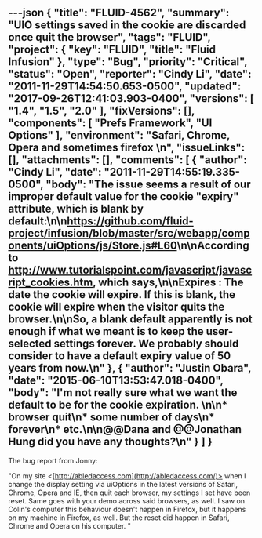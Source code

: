 ---json
{
  "title": "FLUID-4562",
  "summary": "UIO settings saved in the cookie are discarded once quit the browser",
  "tags": "FLUID",
  "project": {
    "key": "FLUID",
    "title": "Fluid Infusion"
  },
  "type": "Bug",
  "priority": "Critical",
  "status": "Open",
  "reporter": "Cindy Li",
  "date": "2011-11-29T14:54:50.653-0500",
  "updated": "2017-09-26T12:41:03.903-0400",
  "versions": [
    "1.4",
    "1.5",
    "2.0"
  ],
  "fixVersions": [],
  "components": [
    "Prefs Framework",
    "UI Options"
  ],
  "environment": "Safari, Chrome, Opera and sometimes firefox&#x20;\n",
  "issueLinks": [],
  "attachments": [],
  "comments": [
    {
      "author": "Cindy Li",
      "date": "2011-11-29T14:55:19.335-0500",
      "body": "The issue seems a result of our improper default value for the cookie \"expiry\" attribute, which is blank by default:\n\n<https://github.com/fluid-project/infusion/blob/master/src/webapp/components/uiOptions/js/Store.js#L60>\n\nAccording to <http://www.tutorialspoint.com/javascript/javascript_cookies.htm>, which says,\n\nExpires : The date the cookie will expire. If this is blank, the cookie will expire when the visitor quits the browser.\n\nSo, a blank default apparently is not enough if what we meant is to keep the user-selected settings forever. We probably should consider to have a default expiry value of 50 years from now.\n"
    },
    {
      "author": "Justin Obara",
      "date": "2015-06-10T13:53:47.018-0400",
      "body": "I'm not really sure what we want the default to be for the cookie expiration.&#x20;\n\n* browser quit\n* some number of days\n* forever\n* etc.\n\n@@Dana and @@Jonathan Hung did you have any thoughts?\n"
    }
  ]
}
---
The bug report from Jonny:

"On my site <[http://abledaccess.com](http://abledaccess.com/)> when I change the display setting via uiOptions in the latest versions of Safari, Chrome, Opera and IE, then quit each browser, my settings I set have been reset. Same goes with your demo across said browsers, as well. I saw on Colin's computer this behaviour doesn't happen in Firefox, but it happens on my machine in Firefox, as well. But the reset did happen in Safari, Chrome and Opera on his computer. "

        